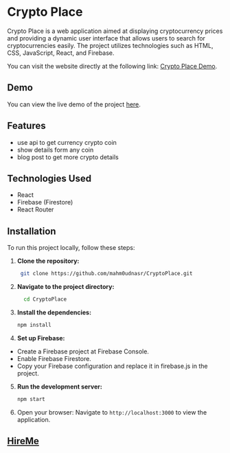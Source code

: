 # Crypto Place

Crypto Place is a web application aimed at displaying cryptocurrency prices and providing a dynamic user interface that allows users to search for cryptocurrencies easily. The project utilizes technologies such as HTML, CSS, JavaScript, React, and Firebase.

You can visit the website directly at the following link: [Crypto Place Demo](https://crypto-place-delta.vercel.app/).

## Demo

You can view the live demo of the project [here](https://crypto-place-delta.vercel.app/).

## Features

- use api to get currency crypto coin
- show details form any coin
- blog post to get more crypto details
  
## Technologies Used

- React
- Firebase (Firestore)
- React Router

## Installation

To run this project locally, follow these steps:

1. **Clone the repository:**
   ```bash
    git clone https://github.com/mahm0udnasr/CryptoPlace.git


2. **Navigate to the project directory:**
   ```bash
     cd CryptoPlace


3. **Install the dependencies:**
   ```bash
   npm install

4. **Set up Firebase:**
  - Create a Firebase project at Firebase Console.
  - Enable Firebase Firestore.
  - Copy your Firebase configuration and replace it in firebase.js in the project.

5. **Run the development server:**
   ```bash
   npm start
6. Open your browser: Navigate to `http://localhost:3000` to view the application.

## [HireMe](https://t.me/mahm0udnasr)
